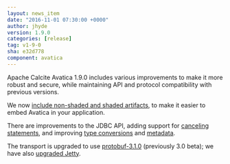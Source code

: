```yaml
---
layout: news_item
date: "2016-11-01 07:30:00 +0000"
author: jhyde
version: 1.9.0
categories: [release]
tag: v1-9-0
sha: e32d778
component: avatica
---
```

<!--
{% comment %}
Licensed to the Apache Software Foundation (ASF) under one or more
contributor license agreements.  See the NOTICE file distributed with
this work for additional information regarding copyright ownership.
The ASF licenses this file to you under the Apache License, Version 2.0
(the "License"); you may not use this file except in compliance with
the License.  You may obtain a copy of the License at

http://www.apache.org/licenses/LICENSE-2.0

Unless required by applicable law or agreed to in writing, software
distributed under the License is distributed on an "AS IS" BASIS,
WITHOUT WARRANTIES OR CONDITIONS OF ANY KIND, either express or implied.
See the License for the specific language governing permissions and
limitations under the License.
{% endcomment %}
-->

Apache Calcite Avatica 1.9.0 includes various improvements to make it
more robust and secure, while maintaining API and protocol
compatibility with previous versions.

We now [include non-shaded and shaded artifacts](https://issues.apache.org/jira/browse/CALCITE-1224),
to make it easier to embed Avatica in your application.

There are improvements to the JDBC API, adding support for
[canceling statements](https://issues.apache.org/jira/browse/CALCITE-1301),
and improving
[type conversions](https://issues.apache.org/jira/browse/CALCITE-1408)
and
[metadata](https://issues.apache.org/jira/browse/CALCITE-1410).

The transport is upgraded to use
[protobuf-3.1.0](https://issues.apache.org/jira/browse/CALCITE-1355)
(previously 3.0 beta); we have also
[upgraded Jetty](https://issues.apache.org/jira/browse/CALCITE-1464).
